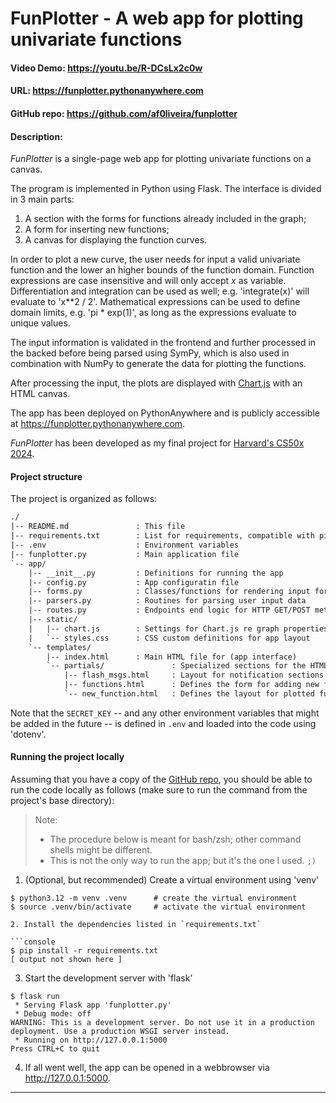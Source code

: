 # FunPlotter - A web app for plotting univariate functions

#### Video Demo: <https://youtu.be/R-DCsLx2c0w>

#### URL: <https://funplotter.pythonanywhere.com>

#### GitHub repo: <https://github.com/af0liveira/funplotter>

#### Description:

_FunPlotter_ is a single-page web app for plotting univariate functions on a
canvas.

The program is implemented in Python using Flask.
The interface is divided in 3 main parts:

1. A section with the forms for functions already included in the graph;
2. A form for inserting new functions;
3. A canvas for displaying the function curves.

In order to plot a new curve, the user needs for input a valid univariate
function and the lower an higher bounds of the function domain.
Function expressions are case insensitive and will only accept _x_ as variable.
Differentiation and integration can be used as well; e.g. 'integrate(x)' will
evaluate to 'x**2 / 2'.
Mathematical expressions can be used to define domain limits, e.g. 'pi *
exp(1)', as long as the expressions evaluate to unique values.

The input information is validated in the frontend and further processed in the
backed before being parsed using SymPy, which is also used in combination
with NumPy to generate the data for plotting the functions.

After processing the input, the plots are displayed with
[Chart.js](https://www.chartjs.org/) with an HTML canvas.

The app has been deployed on PythonAnywhere and is publicly accessible at
<https://funplotter.pythonanywhere.com>.

_FunPlotter_ has been developed as my final project for
[Harvard's CS50x 2024](https://cs50.harvard.edu/x/2024/).

#### Project structure

The project is organized as follows:

```txt
./
|-- README.md               : This file
|-- requirements.txt        : List for requirements, compatible with pip
|-- .env                    : Environment variables
|-- funplotter.py           : Main application file
`-- app/
    |-- __init__.py         : Definitions for running the app
    |-- config.py           : App configuratin file
    |-- forms.py            : Classes/functions for rendering input forms
    |-- parsers.py          : Routines for parsing user input data
    |-- routes.py           : Endpoints end logic for HTTP GET/POST methods
    |-- static/
    |   |-- chart.js        : Settings for Chart.js re graph properties
    |   `-- styles.css      : CSS custom definitions for app layout
    `-- templates/
        |-- index.html      : Main HTML file for (app interface)
        `-- partials/               : Specialized sections for the HTML
            |-- flash_msgs.html     : Layout for notification sections
            |-- functions.html      : Defines the form for adding new functions
            `-- new_function.html   : Defines the layout for plotted functions
```

Note that the `SECRET_KEY` -- and any other environment variables that might be
added in the future -- is defined in `.env` and loaded into the code using
'dotenv'.

#### Running the project locally

Assuming that you have a copy of the [GitHub
repo](https://github.com/af0liveira/funplotter), you should be able to run the
code locally as follows (make sure to run the command from the project's base
directory):

> Note:
> * The procedure below is meant for bash/zsh; other command shells might be
>   different.
> * This is not the only way to run the app; but it's the one I used. `;)`

1. (Optional, but recommended) Create a virtual environment using 'venv'

```console
$ python3.12 -m venv .venv      # create the virtual environment
$ source .venv/bin/activate     # activate the virtual environment 

2. Install the dependencies listed in `requirements.txt`

```console
$ pip install -r requirements.txt
[ output not shown here ]
```

3. Start the development server with 'flask'

```console
$ flask run
 * Serving Flask app 'funplotter.py'
 * Debug mode: off
WARNING: This is a development server. Do not use it in a production deployment. Use a production WSGI server instead.
 * Running on http://127.0.0.1:5000
Press CTRL+C to quit
```

4. If all went well, the app can be opened in a webbrowser via
   <http://127.0.0.1:5000>.

---

